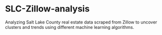 # SLC-Zillow-analysis
Analyzing Salt Lake County real estate data scraped from Zillow to uncover clusters and trends using different machine learning algorithms.

